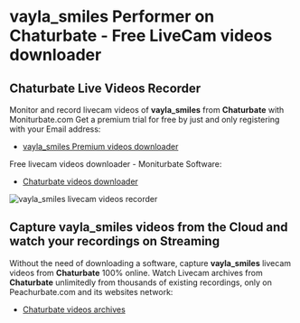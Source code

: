 # vayla_smiles Performer on Chaturbate - Free LiveCam videos downloader

## Chaturbate Live Videos Recorder

Monitor and record livecam videos of **vayla_smiles** from **Chaturbate** with Moniturbate.com
Get a premium trial for free by just and only registering with your Email address:
* [vayla_smiles Premium videos downloader](https://moniturbate.com/request-demo-licence-key.html)

Free livecam videos downloader - Moniturbate Software:
* [Chaturbate videos downloader](https://moniturbate.com/moniturbate-download-software.html)

![vayla_smiles livecam videos recorder](https://peachurnet.com/templates/moniturbate-software.png)


## Capture vayla_smiles videos from the Cloud and watch your recordings on Streaming

Without the need of downloading a software, capture **vayla_smiles** livecam videos from **Chaturbate** 100% online.
Watch Livecam archives from **Chaturbate** unlimitedly from thousands of existing recordings, only on Peachurbate.com and its websites network:
* [Chaturbate videos archives](https://peachurnet.com/)
